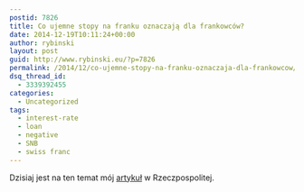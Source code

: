 ```yaml
---
postid: 7826
title: Co ujemne stopy na franku oznaczają dla frankowców?
date: 2014-12-19T10:11:24+00:00
author: rybinski
layout: post
guid: http://www.rybinski.eu/?p=7826
permalink: /2014/12/co-ujemne-stopy-na-franku-oznaczaja-dla-frankowcow/
dsq_thread_id:
  - 3339392455
categories:
  - Uncategorized
tags:
  - interest-rate
  - loan
  - negative
  - SNB
  - swiss franc
---
```

Dzisiaj jest na ten temat mój [artykuł](http://www.ekonomia.rp.pl/artykul/2,1166121-Banki-i-tak--na-kredytach-zarobia.html) w Rzeczpospolitej.
